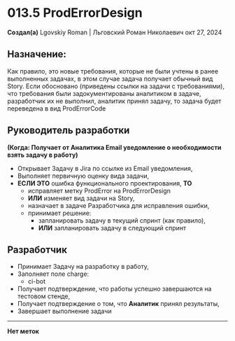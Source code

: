 # 013.5 ProdErrorDesign

**Создал(а)** Lgovskiy Roman | Льговский Роман Николаевич окт 27, 2024

## Назначение:

Как правило, это новые требования, которые не были учтены в ранее выполненных задачах, в этом случае задача получает обычный вид Story. Если обосновано (приведены ссылки на задачи с требованиями), что требования были задокументированы аналитиком в задаче, разработчик их не выполнил, аналитик принял задачу, то задача будет переведена в вид ProdErrorCode

## Руководитель разработки

**(Когда: Получает от Аналитика Email уведомление о необходимости взять задачу в работу)**

- Открывает Задачу в Jira по ссылке из Email уведомления,
- Выполняет первичную оценку вида задачи,
- **ЕСЛИ ЭТО** ошибка функционального проектирования, **ТО**
  - исправляет метку ProdError на ProdErrorDesign
  - **ИЛИ** изменяет вид задачи на Story,
  - назначает в задаче Разработчика для исправления ошибки,
  - принимает решение:
    - запланировать задачу в текущий спринт (как правило),
    - **ИЛИ** запланировать задачу в следующий спринт

## Разработчик

- Принимает Задачу на разработку в работу,
- Заполняет поле charge:
  - ci-bot
- Получает подтверждение, что работы успешно завершаются на тестовом стенде,
- Получает подтверждение о том, что **Аналитик** принял результаты,
- Завершает выполнение задачи

---

**Нет меток**